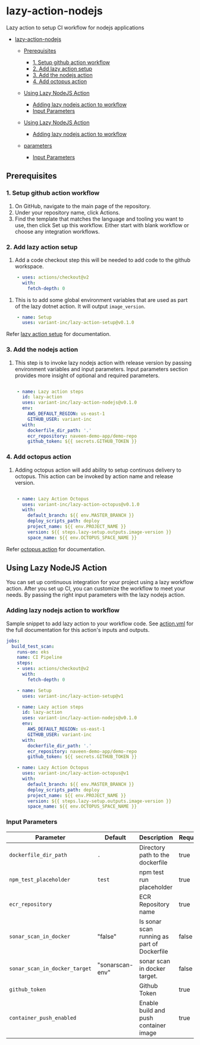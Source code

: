 # lazy-action-nodejs

Lazy action to setup CI workflow for nodejs applications

- [lazy-action-nodejs](#lazy-action-nodejs)
  - [Prerequisites](#prerequisites)
    - [1. Setup github action workflow](#1-setup-github-action-workflow)
    - [2. Add lazy action setup](#2-add-lazy-action-setup)
    - [3. Add the nodejs action](#3-add-the-nodejs-action)
    - [4. Add octopus action](#4-add-octopus-action)
  - [Using Lazy NodeJS Action](#using-lazy-nodejs-action)
    - [Adding lazy nodejs action to workflow](#adding-lazy-nodejs-action-to-workflow)
    - [Input Parameters](#input-parameters)

  - [Using Lazy NodeJS Action](#using-lazy-nodejs-action)
    - [Adding lazy nodejs action to workflow](#adding-lazy-nodejs-action-to-workflow)
  - [parameters](#parameters)
    - [Input Parameters](#input-parameters)

## Prerequisites

### 1. Setup github action workflow

1. On GitHub, navigate to the main page of the repository.
2. Under your repository name, click Actions.
3. Find the template that matches the language and tooling you want to use, then click Set up this workflow. Either start with blank workflow or choose any integration workflows.

### 2. Add lazy action setup

1. Add a code checkout step this will be needed to add code to the github workspace.

```yaml
    - uses: actions/checkout@v2
      with:
        fetch-depth: 0
```

1. This is to add some global environment variables that are used as part of the lazy dotnet action. It will output `image_version`.

```yaml
    - name: Setup
      uses: variant-inc/lazy-action-setup@v0.1.0
```

Refer [lazy action setup](https://github.com/variant-inc/lazy-action-setup/blob/master/README.md) for documentation.

### 3. Add the nodejs action

1. This step is to invoke lazy nodejs action with release version by passing environment variables and input parameters. Input parameters section provides more insight of optional and required parameters.

```yaml

    - name: Lazy action steps
      id: lazy-action
      uses: variant-inc/lazy-action-nodejs@v0.1.0
      env:
        AWS_DEFAULT_REGION: us-east-1
        GITHUB_USER: variant-inc
      with:
        dockerfile_dir_path: '.'
        ecr_repository: naveen-demo-app/demo-repo
        github_token: ${{ secrets.GITHUB_TOKEN }}

```

### 4. Add octopus action

1. Adding octopus action will add ability to setup continuos delivery to octopus. This action can be invoked by action name and release version.

```yaml

    - name: Lazy Action Octopus
      uses: variant-inc/lazy-action-octopus@v0.1.0
      with:
        default_branch: ${{ env.MASTER_BRANCH }}
        deploy_scripts_path: deploy
        project_name: ${{ env.PROJECT_NAME }}
        version: ${{ steps.lazy-setup.outputs.image-version }}
        space_name: ${{ env.OCTOPUS_SPACE_NAME }}

```

Refer [octopus action](https://github.com/variant-inc/lazy-action-octopus/blob/master/README.md) for documentation.

## Using Lazy NodeJS Action

You can set up continuous integration for your project using a lazy workflow action.
After you set up CI, you can customize the workflow to meet your needs. By passing the right input parameters with the lazy nodejs action.

### Adding lazy nodejs action to workflow

Sample snippet to add lazy action to your workflow code.
See [action.yml](action.yml) for the full documentation for this action's inputs and outputs.

```yaml
jobs:
  build_test_scan:
    runs-on: eks
    name: CI Pipeline
    steps:
    - uses: actions/checkout@v2
      with:
        fetch-depth: 0

    - name: Setup
      uses: variant-inc/lazy-action-setup@v1

    - name: Lazy action steps
      id: lazy-action
      uses: variant-inc/lazy-action-nodejs@v0.1.0
      env:
        AWS_DEFAULT_REGION: us-east-1
        GITHUB_USER: variant-inc
      with:
        dockerfile_dir_path: '.'
        ecr_repository: naveen-demo-app/demo-repo
        github_token: ${{ secrets.GITHUB_TOKEN }}

    - name: Lazy Action Octopus
      uses: variant-inc/lazy-action-octopus@v1
      with:
        default_branch: ${{ env.MASTER_BRANCH }}
        deploy_scripts_path: deploy
        project_name: ${{ env.PROJECT_NAME }}
        version: ${{ steps.lazy-setup.outputs.image-version }}
        space_name: ${{ env.OCTOPUS_SPACE_NAME }}

```

### Input Parameters

| Parameter                     | Default         | Description                                                                                                                  | Required |
| ----------------------------- | --------------- | ---------------------------------------------------------------------------------------------------------------------------- | -------- |
| `dockerfile_dir_path`         | `.`             | Directory path to the dockerfile                                                                                             | true     |
| `npm_test_placeholder`        | `test`          | npm test run placeholder                                                                                                     | true     |
| `ecr_repository`              |                 | ECR Repository name                                                                                                          | true     |
| `sonar_scan_in_docker`        | "false"         | Is sonar scan running as part of Dockerfile                                                                                  | false    |
| `sonar_scan_in_docker_target` | "sonarscan-env" | sonar scan in docker target.                                                                                                 | false    |
| `github_token`                |                 | Github Token                                                                                                                 | true     |
| `container_push_enabled`      |                 | Enable build and push container image                                                                                        | true     |
